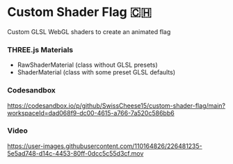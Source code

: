 # Custom Shader Flag 🇨🇭

Custom GLSL WebGL shaders to create an animated flag

### THREE.js Materials
- RawShaderMaterial (class without GLSL presets)
- ShaderMaterial (class with some preset GLSL defaults) 

### Codesandbox
https://codesandbox.io/p/github/SwissCheese15/custom-shader-flag/main?workspaceId=dad068f9-dc00-4615-a766-7a520c586bb6

### Video
https://user-images.githubusercontent.com/110164826/226481235-5e5ad748-d14c-4453-80ff-0dcc5c55d3cf.mov
